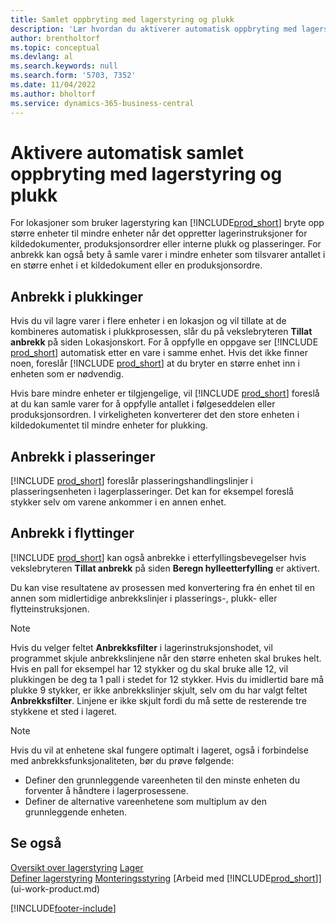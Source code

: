 ```yaml
---
title: Samlet oppbryting med lagerstyring og plukk
description: 'Lær hvordan du aktiverer automatisk oppbryting med lagerstyring og plukk samt anbrekk i plukkinger, plasseringer, flyttinger og mer.'
author: brentholtorf
ms.topic: conceptual
ms.devlang: al
ms.search.keywords: null
ms.search.form: '5703, 7352'
ms.date: 11/04/2022
ms.author: bholtorf
ms.service: dynamics-365-business-central
---
```

# <a name="enable-automatic-breaking-bulk-with-directed-put-away-and-pick"></a>Aktivere automatisk samlet oppbryting med lagerstyring og plukk

For lokasjoner som bruker lagerstyring kan [!INCLUDE[prod_short](includes/prod_short.md)] bryte opp større enheter til mindre enheter når det oppretter lagerinstruksjoner for kildedokumenter, produksjonsordrer eller interne plukk og plasseringer. For anbrekk kan også bety å samle varer i mindre enheter som tilsvarer antallet i en større enhet i et kildedokument eller en produksjonsordre.

## <a name="breakbulk-in-picks"></a>Anbrekk i plukkinger

Hvis du vil lagre varer i flere enheter i en lokasjon og vil tillate at de kombineres automatisk i plukkprosessen, slår du på vekslebryteren **Tillat anbrekk** på siden Lokasjonskort. For å oppfylle en oppgave ser [!INCLUDE [prod_short](includes/prod_short.md)] automatisk etter en vare i samme enhet. Hvis det ikke finner noen, foreslår [!INCLUDE [prod_short](includes/prod_short.md)] at du bryter en større enhet inn i enheten som er nødvendig.  

Hvis bare mindre enheter er tilgjengelige, vil [!INCLUDE [prod_short](includes/prod_short.md)] foreslå at du kan samle varer for å oppfylle antallet i følgeseddelen eller produksjonsordren. I virkeligheten konverterer det den store enheten i kildedokumentet til mindre enheter for plukking.  

## <a name="breakbulk-in-put-aways"></a>Anbrekk i plasseringer

[!INCLUDE [prod_short](includes/prod_short.md)] foreslår plasseringshandlingslinjer i plasseringsenheten i lagerplasseringer. Det kan for eksempel foreslå stykker selv om varene ankommer i en annen enhet.  

## <a name="breakbulk-in-movements"></a>Anbrekk i flyttinger

[!INCLUDE [prod_short](includes/prod_short.md)] kan også anbrekke i etterfyllingsbevegelser hvis vekslebryteren **Tillat anbrekk** på siden **Beregn hylleetterfylling** er aktivert.  

Du kan vise resultatene av prosessen med konvertering fra én enhet til en annen som midlertidige anbrekkslinjer i plasserings-, plukk- eller flytteinstruksjonen.  

> [!NOTE]  
> Hvis du velger feltet **Anbrekksfilter** i lagerinstruksjonshodet, vil programmet skjule anbrekkslinjene når den større enheten skal brukes helt. Hvis en pall for eksempel har 12 stykker og du skal bruke alle 12, vil plukkingen be deg ta 1 pall i stedet for 12 stykker. Hvis du imidlertid bare må plukke 9 stykker, er ikke anbrekkslinjer skjult, selv om du har valgt feltet **Anbrekksfilter**. Linjene er ikke skjult fordi du må sette de resterende tre stykkene et sted i lageret.  

> [!NOTE]  
> Hvis du vil at enhetene skal fungere optimalt i lageret, også i forbindelse med anbrekksfunksjonaliteten, bør du prøve følgende:  
>
> - Definer den grunnleggende vareenheten til den minste enheten du forventer å håndtere i lagerprosessene.  
> - Definer de alternative vareenhetene som multiplum av den grunnleggende enheten.  

## <a name="see-also"></a>Se også

[Oversikt over lagerstyring](design-details-warehouse-management.md)
[Lager](inventory-manage-inventory.md)  
[Definer lagerstyring](warehouse-setup-warehouse.md) 
[Monteringsstyring](assembly-assemble-items.md)
[Arbeid med [!INCLUDE[prod_short](includes/prod_short.md)]](ui-work-product.md)  


[!INCLUDE[footer-include](includes/footer-banner.md)]
